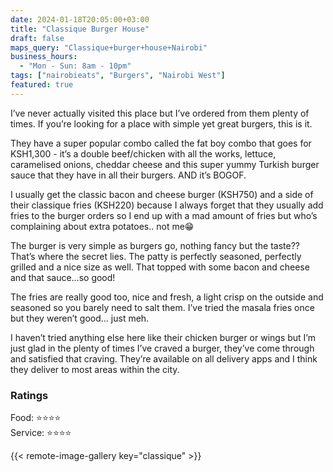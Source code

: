 ```yaml
---
date: 2024-01-18T20:05:00+03:00
title: "Classique Burger House"
draft: false
maps_query: "Classique+burger+house+Nairobi"
business_hours:
  - "Mon - Sun: 8am - 10pm"
tags: ["nairobieats", "Burgers", "Nairobi West"]
featured: true
---
```


I’ve never actually visited this place but I’ve ordered from them plenty of times. If you’re looking for a place with simple yet great burgers, this is it.

They have a super popular combo called the fat boy combo that goes for KSH1,300 - it’s a double beef/chicken with all the works, lettuce, caramelised onions, cheddar cheese and this super yummy Turkish burger sauce that they have in all their burgers. AND it’s BOGOF.

I usually get the classic bacon and cheese burger (KSH750) and a side of their classique fries (KSH220) because I always forget that they usually add fries to the burger orders so I end up with a mad amount of fries but who’s complaining about extra potatoes.. not me😁

The burger is very simple as burgers go, nothing fancy but the taste?? That’s where the secret lies. The patty is perfectly seasoned, perfectly grilled and a nice size as well. That topped with some bacon and cheese and that sauce…so good!

The fries are really good too, nice and fresh, a light crisp on the outside and seasoned so you barely need to salt them. I’ve tried the masala fries once but they weren’t good… just meh.

I haven’t tried anything else here like their chicken burger or wings but I’m just glad in the plenty of times I’ve craved a burger, they’ve come through and satisfied that craving. They’re available on all delivery apps and I think they deliver to most areas within the city.

### Ratings

Food: ⭐️⭐️⭐️⭐️<br>
Service: ⭐️⭐️⭐️⭐️<br>

{{< remote-image-gallery key="classique" >}}
